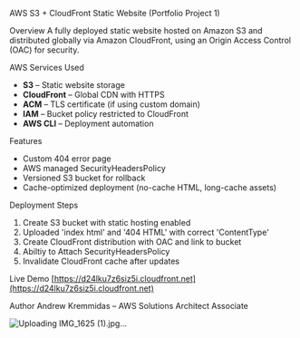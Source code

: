 AWS S3 + CloudFront Static Website (Portfolio Project 1)

Overview
A fully deployed static website hosted on Amazon S3 and distributed globally via Amazon CloudFront, using an Origin Access Control (OAC) for security.

AWS Services Used
- **S3** – Static website storage
- **CloudFront** – Global CDN with HTTPS
- **ACM** – TLS certificate (if using custom domain)
- **IAM** – Bucket policy restricted to CloudFront
- **AWS CLI** – Deployment automation

Features
- Custom 404 error page
- AWS managed SecurityHeadersPolicy
- Versioned S3 bucket for rollback
- Cache-optimized deployment (no-cache HTML, long-cache assets)

Deployment Steps
1. Create S3 bucket with static hosting enabled
2. Uploaded 'index html' and '404 HTML' with correct 'ContentType'
3. Create CloudFront distribution with OAC and link to bucket
4. Abiltiy to Attach SecurityHeadersPolicy
5. Invalidate CloudFront cache after updates

Live Demo
[https://d24lku7z6siz5i.cloudfront.net](https://d24lku7z6siz5i.cloudfront.net)

Author
Andrew Kremmidas – AWS Solutions Architect Associate

![Uploading IMG_1625 (1).jpg…]()



